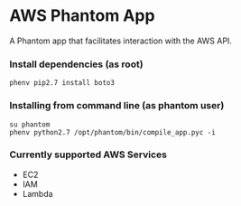 # AWS Phantom App

A Phantom app that facilitates interaction with the AWS API.

### Install dependencies (as root)
    phenv pip2.7 install boto3

### Installing from command line (as phantom user)
    su phantom
    phenv python2.7 /opt/phantom/bin/compile_app.pyc -i

### Currently supported AWS Services
- EC2
- IAM
- Lambda
